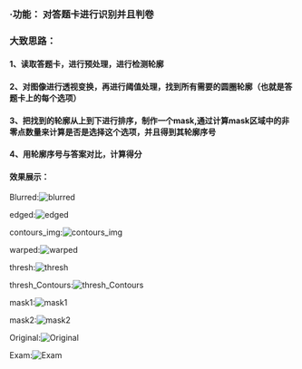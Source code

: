 ### ·功能： 对答题卡进行识别并且判卷

### 大致思路：

#### 1、读取答题卡，进行预处理，进行检测轮廓

#### 2、对图像进行透视变换，再进行阈值处理，找到所有需要的圆圈轮廓（也就是答题卡上的每个选项）

#### 3、把找到的轮廓从上到下进行排序，制作一个mask,通过计算mask区域中的非零点数量来计算是否是选择这个选项，并且得到其轮廓序号

#### 4、用轮廓序号与答案对比，计算得分



#### 效果展示：

Blurred:![blurred](/Users/yaa/Desktop/Github/Computer-Vision/实战4_答题卡识别判卷/answer_sheet/blurred.png)



edged:![edged](/Users/yaa/Desktop/Github/Computer-Vision/实战4_答题卡识别判卷/answer_sheet/edged.png)

contours_img:![contours_img](/Users/yaa/Desktop/Github/Computer-Vision/实战4_答题卡识别判卷/answer_sheet/contours_img.png)

warped:![warped](/Users/yaa/Desktop/Github/Computer-Vision/实战4_答题卡识别判卷/answer_sheet/warped.png)

thresh:![thresh](/Users/yaa/Desktop/Github/Computer-Vision/实战4_答题卡识别判卷/answer_sheet/thresh.png)

thresh_Contours:![thresh_Contours](/Users/yaa/Desktop/Github/Computer-Vision/实战4_答题卡识别判卷/answer_sheet/thresh_Contours.png)

mask1:![mask1](/Users/yaa/Desktop/Github/Computer-Vision/实战4_答题卡识别判卷/answer_sheet/mask1.png)

mask2:![mask2](/Users/yaa/Desktop/Github/Computer-Vision/实战4_答题卡识别判卷/answer_sheet/mask2.png)

Original:![Original](/Users/yaa/Desktop/Github/Computer-Vision/实战4_答题卡识别判卷/answer_sheet/Original.png)

Exam:![Exam](/Users/yaa/Desktop/Github/Computer-Vision/实战4_答题卡识别判卷/answer_sheet/Exam.png)